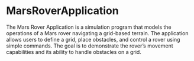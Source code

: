 # MarsRoverApplication
The Mars Rover Application is a simulation program that models the operations of a Mars rover navigating a grid-based terrain. The application allows users to define a grid, place obstacles, and control a rover using simple commands. The goal is to demonstrate the rover’s movement capabilities and its ability to handle obstacles on a grid.
